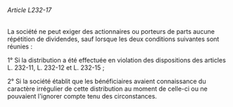 ###### Article L232-17

La société ne peut exiger des actionnaires ou porteurs de parts aucune répétition de dividendes, sauf lorsque les deux conditions suivantes sont réunies :

1° Si la distribution a été effectuée en violation des dispositions des articles L. 232-11, L. 232-12 et L. 232-15 ;

2° Si la société établit que les bénéficiaires avaient connaissance du caractère irrégulier de cette distribution au moment de celle-ci ou ne pouvaient l'ignorer compte tenu des circonstances.

